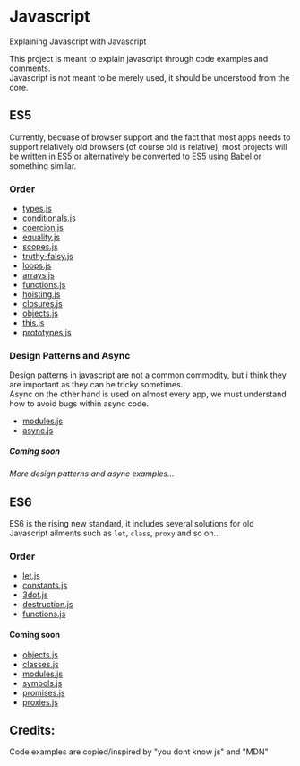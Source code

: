 # Javascript
Explaining Javascript with Javascript

This project is meant to explain javascript through code examples and comments.  
Javascript is not meant to be merely used, it should be understood from the core.

## ES5
Currently, becuase of browser support and the fact that most apps needs to support relatively old browsers (of course old is relative), most projects will be written in ES5 or alternatively be converted to ES5 using Babel or something similar.  

### Order
- [types.js](ES5/types.js)
- [conditionals.js](ES5/conditionals.js)
- [coercion.js](ES5/coercion.js)
- [equality.js](ES5/equality.js)
- [scopes.js](ES5/scopes.js)
- [truthy-falsy.js](ES5/truthy-falsy.js)
- [loops.js](ES5/loops.js)
- [arrays.js](ES5/arrays.js)
- [functions.js](ES5/functions.js)
- [hoisting.js](ES5/hoisting.js)
- [closures.js](ES5/closures.js)
- [objects.js](ES5/objects.js)
- [this.js](ES5/this.js)
- [prototypes.js](ES5/prototypes.js)

### Design Patterns and Async
Design patterns in javascript are not a common commodity, but i think they are important as they can be tricky sometimes.  
Async on the other hand is used on almost every app, we must understand how to avoid bugs within async code.

- [modules.js](ES5/modules.js)
- [async.js](ES5/async.js)

##### Coming soon
_More design patterns and async examples..._

## ES6
ES6 is the rising new standard, it includes several solutions for old Javascript ailments such as `let`, `class`, `proxy` and so on...

### Order
- [let.js](ES6/let.js)
- [constants.js](ES6/constants.js)
- [3dot.js](ES6/3dot.js)
- [destruction.js](ES6/destruction.js)
- [functions.js](ES6/functions.js)

#### Coming soon
- [objects.js](ES6/objects.js)
- [classes.js](ES6/classes.js)
- [modules.js](ES6/modules.js)
- [symbols.js](ES6/symbols.js)
- [promises.js](ES6/promises.js)
- [proxies.js](ES6/proxies.js)

## Credits:  
Code examples are copied/inspired by "you dont know js" and "MDN"

